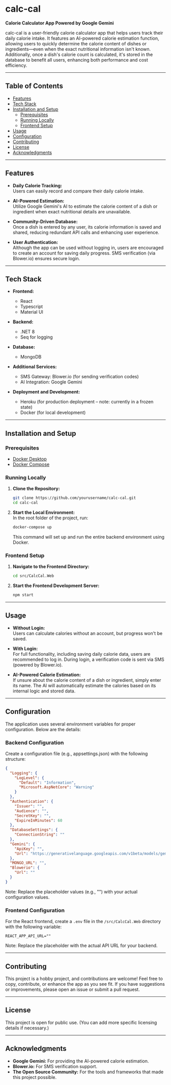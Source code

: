 # calc-cal
**Calorie Calculator App Powered by Google Gemini**

calc-cal is a user-friendly calorie calculator app that helps users track their daily calorie intake. It features an AI-powered calorie estimation function, allowing users to quickly determine the calorie content of dishes or ingredients—even when the exact nutritional information isn't known. Additionally, once a dish's calorie count is calculated, it's stored in the database to benefit all users, enhancing both performance and cost efficiency.

---
## Table of Contents
- [Features](#features)
- [Tech Stack](#tech-stack)
- [Installation and Setup](#installation-and-setup)
  - [Prerequisites](#prerequisites)
  - [Running Locally](#running-locally)
  - [Frontend Setup](#frontend-setup)
- [Usage](#usage)
- [Configuration](#configuration)
- [Contributing](#contributing)
- [License](#license)
- [Acknowledgments](#acknowledgments)

---
## Features
- **Daily Calorie Tracking:**  
  Users can easily record and compare their daily calorie intake.
  
- **AI-Powered Estimation:**  
  Utilize Google Gemini's AI to estimate the calorie content of a dish or ingredient when exact nutritional details are unavailable.

- **Community-Driven Database:**  
  Once a dish is entered by any user, its calorie information is saved and shared, reducing redundant API calls and enhancing user experience.

- **User Authentication:**  
  Although the app can be used without logging in, users are encouraged to create an account for saving daily progress. SMS verification (via Blower.io) ensures secure login.

---
## Tech Stack
- **Frontend:**  
  - React  
  - Typescript  
  - Material UI

- **Backend:**  
  - .NET 8  
  - Seq for logging

- **Database:**  
  - MongoDB

- **Additional Services:**  
  - SMS Gateway: Blower.io (for sending verification codes)
  - AI Integration: Google Gemini

- **Deployment and Development:**  
  - Heroku (for production deployment – note: currently in a frozen state)
  - Docker (for local development)

---
## Installation and Setup
### Prerequisites
- [Docker Desktop](https://www.docker.com/products/docker-desktop)
- [Docker Compose](https://docs.docker.com/compose/install/)

### Running Locally
1. **Clone the Repository:**
   ```bash
   git clone https://github.com/yourusername/calc-cal.git
   cd calc-cal
   ```

2. **Start the Local Environment:**  
   In the root folder of the project, run:
   ```bash
   docker-compose up
   ```
   This command will set up and run the entire backend environment using Docker.

### Frontend Setup
1. **Navigate to the Frontend Directory:**
   ```bash
   cd src/CalcCal.Web
   ```

2. **Start the Frontend Development Server:**
   ```bash
   npm start
   ```

---
## Usage
- **Without Login:**  
  Users can calculate calories without an account, but progress won't be saved.

- **With Login:**  
  For full functionality, including saving daily calorie data, users are recommended to log in. During login, a verification code is sent via SMS (powered by Blower.io).

- **AI-Powered Calorie Estimation:**  
  If unsure about the calorie content of a dish or ingredient, simply enter its name. The AI will automatically estimate the calories based on its internal logic and stored data.

---
## Configuration
The application uses several environment variables for proper configuration. Below are the details:

### Backend Configuration
Create a configuration file (e.g., appsettings.json) with the following structure:
```json
{
  "Logging": {
    "LogLevel": {
      "Default": "Information",
      "Microsoft.AspNetCore": "Warning"
    }
  },
  "Authentication": {
    "Issuer": "",
    "Audience": "",
    "SecretKey": "",
    "ExpireInMinutes": 60
  },
  "DatabaseSettings": {
    "ConnectionString": ""
  },
  "Gemini": {
    "ApiKey": "",
    "Url": "https://generativelanguage.googleapis.com/v1beta/models/gemini-pro:generateContent"
  },
  "MONGO_URL": "",
  "Blowerio": {
    "Url": ""
  }
}
```
Note: Replace the placeholder values (e.g., "") with your actual configuration values.

### Frontend Configuration
For the React frontend, create a `.env` file in the `/src/CalcCal.Web` directory with the following variable:
```env
REACT_APP_API_URL=""
```
Note: Replace the placeholder with the actual API URL for your backend.

---
## Contributing
This project is a hobby project, and contributions are welcome! Feel free to copy, contribute, or enhance the app as you see fit. If you have suggestions or improvements, please open an issue or submit a pull request.

---
## License
This project is open for public use. (You can add more specific licensing details if necessary.)

---
## Acknowledgments
- **Google Gemini:** For providing the AI-powered calorie estimation.
- **Blower.io:** For SMS verification support.
- **The Open Source Community:** For the tools and frameworks that made this project possible.
